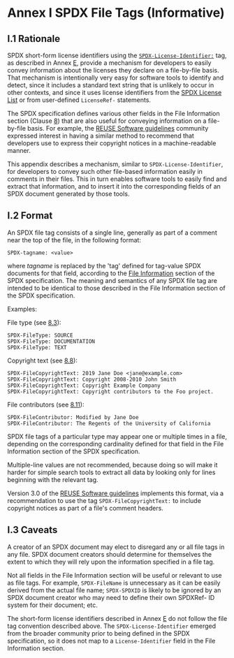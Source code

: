 # Annex I SPDX File Tags (Informative)

## I.1 Rationale <a name="I.1"></a>

SPDX short-form license identifiers using the [`SPDX-License-Identifier:`](https://spdx.dev/ids) tag, as described in Annex [E](using-SPDX-short-identifiers-in-source-files.md), provide a mechanism for developers to easily convey information about the licenses they declare on a file-by-file basis. That mechanism is intentionally very easy for software tools to identify and detect, since it includes a standard text string that is unlikely to occur in other contexts, and since it uses license identifiers from the [SPDX License List](https://spdx.org/licenses) or from user-defined `LicenseRef-` statements.

The SPDX specification defines various other fields in the File Information section (Clause [8](file-information.md)) that are also useful for conveying information on a file-by-file basis. For example, the [REUSE Software guidelines](https://reuse.software) community expressed interest in having a similar method to recommend that developers use to express their copyright notices in a machine-readable manner.

This appendix describes a mechanism, similar to `SPDX-License-Identifier`, for developers to convey such other file-based information easily in comments in their files. This in turn enables software tools to easily find and extract that information, and to insert it into the corresponding fields of an SPDX document generated by those tools.

## I.2 Format <a name="I.2"></a>

An SPDX file tag consists of a single line, generally as part of a comment near the top of the file, in the following format:

```text
SPDX-tagname: <value>
```

where _tagname_ is replaced by the 'tag' defined for tag-value SPDX documents for that field, according to the [File Information](file-information.md) section of the SPDX specification. The meaning and semantics of any SPDX file tag are intended to be identical to those described in the File Information section of the SPDX specification.

Examples:

File type (see [8.3](file-information.md#8.3)):

```text
SPDX-FileType: SOURCE
SPDX-FileType: DOCUMENTATION
SPDX-FileType: TEXT
```

Copyright text (see [8.8](file-information.md#8.8)):

```text
SPDX-FileCopyrightText: 2019 Jane Doe <jane@example.com>
SPDX-FileCopyrightText: Copyright 2008-2010 John Smith
SPDX-FileCopyrightText: Copyright Example Company
SPDX-FileCopyrightText: Copyright contributors to the Foo project.
```

File contributors (see [8.11](file-information.md#8.11)):

```text
SPDX-FileContributor: Modified by Jane Doe
SPDX-FileContributor: The Regents of the University of California
```

SPDX file tags of a particular type may appear one or multiple times in a file, depending on the corresponding cardinality defined for that field in the File Information section of the SPDX specification.

Multiple-line values are not recommended, because doing so will make it harder for simple search tools to extract all data by looking only for lines beginning with the relevant tag.

Version 3.0 of the [REUSE Software guidelines](https://reuse.software/spec/) implements this format, via a recommendation to use the tag `SPDX-FileCopyrightText:` to include copyright notices as part of a file's comment headers.

## I.3 Caveats <a name="I.3"></a>

A creator of an SPDX document may elect to disregard any or all file tags in any file. SPDX document creators should determine for themselves the extent to which they will rely upon the information specified in a file tag.

Not all fields in the File Information section will be useful or relevant to use as file tags. For example, `SPDX-FileName` is unnecessary as it can be easily derived from the actual file name; `SPDX-SPDXID` is likely to be ignored by an SPDX document creator who may need to define their own SPDXRef- ID system for their document; etc.

The short-form license identifiers described in Annex [E](using-SPDX-short-identifiers-in-source-files.md) do not follow the file tag convention described above. The `SPDX-License-Identifier` emerged from the broader community prior to being defined in the SPDX specification, so it does not map to a `License-Identifier` field in the File Information section.
